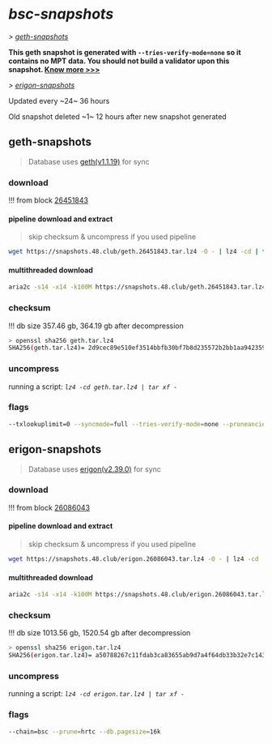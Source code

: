 # *bsc-snapshots*


*\> [geth-snapshots](#geth-snapshots)*

**This geth snapshot is generated with `--tries-verify-mode=none` so it contains no MPT data. You should not build a validator upon this snapshot. [Know more >>>](https://github.com/bnb-chain/bsc/pull/926)**

*\> [erigon-snapshots](#erigon-snapshots)*

Updated every ~24~ 36 hours

Old snapshot deleted ~1~ 12 hours after new snapshot generated

## geth-snapshots


> Database uses [geth(v1.1.19)](https://github.com/bnb-chain/bsc/releases/tag/v1.1.19) for sync


### download

<!-- begin_geth -->

!!! from block [26451843](https://bscscan.com/block/26451843)

#### pipeline download and extract
> skip checksum & uncompress if you used pipeline
```bash
wget https://snapshots.48.club/geth.26451843.tar.lz4 -O - | lz4 -cd | tar xf -
```

#### multithreaded download

```bash
aria2c -s14 -x14 -k100M https://snapshots.48.club/geth.26451843.tar.lz4 -o geth.tar.lz4
```


### checksum

!!! db size 357.46 gb, 364.19 gb after decompression
```bash
> openssl sha256 geth.tar.lz4
SHA256(geth.tar.lz4)= 2d9cec89e510ef3514bbfb30bf7b8d235572b2bb1aa942359f98b5b5d687a7f0
```

<!-- end_geth -->

### uncompress


running a script: _`lz4 -cd geth.tar.lz4 | tar xf -`_


### flags


```bash
--txlookuplimit=0 --syncmode=full --tries-verify-mode=none --pruneancient=true --diffblock=5000
```


## erigon-snapshots


> Database uses [erigon(v2.39.0)](https://github.com/ledgerwatch/erigon/releases/tag/v2.39.0) for sync


### download

<!-- begin_erigon -->

!!! from block [26086043](https://bscscan.com/block/26086043)

#### pipeline download and extract
> skip checksum & uncompress if you used pipeline
```bash
wget https://snapshots.48.club/erigon.26086043.tar.lz4 -O - | lz4 -cd | tar xf -
```

#### multithreaded download

```bash
aria2c -s14 -x14 -k100M https://snapshots.48.club/erigon.26086043.tar.lz4 -o erigon.tar.lz4
```


### checksum

!!! db size 1013.56 gb, 1520.54 gb after decompression
```bash
> openssl sha256 erigon.tar.lz4
SHA256(erigon.tar.lz4)= a50788267c11fdab3ca83655ab9d7a4f64db33b32e7c143bc46e647658ad8a98
```

<!-- end_erigon -->


### uncompress


running a script: _`lz4 -cd erigon.tar.lz4 | tar xf -`_


### flags


```bash
--chain=bsc --prune=hrtc --db.pagesize=16k
```
